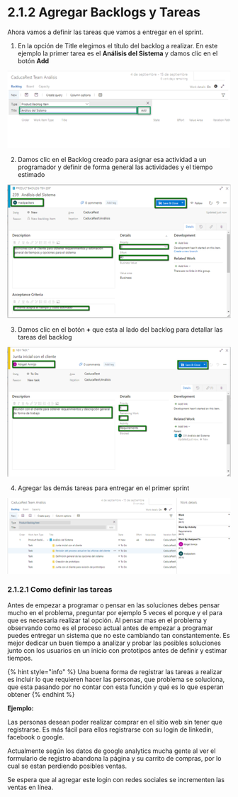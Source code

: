 # 2.1.2 Agregar Backlogs y Tareas

Ahora vamos a definir las tareas que vamos a entregar en el sprint. 

1. En la opción de Title elegimos el título del backlog a realizar. En este ejemplo la primer tarea es el **Análisis del Sistema** y damos clic en el botón **Add**

![Figura 2.1.2.1 Creando el primer backlog](../../.gitbook/assets/backlog1.png)

2. Damos clic en el Backlog creado para asignar esa actividad a un programador y definir de forma general las actividades y el tiempo estimado

![Figura 2.1.2.2 Asignar el backlog y definir los datos generales del backlog ](../../.gitbook/assets/backlog2.png)

3. Damos clic en el botón **+** que esta al lado del backlog para detallar las tareas del backlog

![Figura 2.1.2.3 Definir los datos de la tarea](../../.gitbook/assets/task.png)

4. Agregar las demás tareas para entregar en el primer sprint

![Figura 2.1.2.4 Definir las tareas del backlog](../../.gitbook/assets/tasks.png)

### 2.1.2.1 Como definir las tareas

Antes de empezar a programar o pensar en las soluciones debes pensar mucho en el problema, preguntar por ejemplo 5 veces el porque y el para que es necesaria realizar tal opción. Al pensar mas en el problema y observando como es el proceso actual antes de empezar a programar puedes entregar un sistema que no este cambiando tan constantemente. Es mejor dedicar un buen tiempo a analizar y probar las posibles soluciones junto con los usuarios en un inicio con prototipos antes de definir y estimar tiempos.

{% hint style="info" %}
Una buena forma de registrar las tareas a realizar es incluir lo que requieren hacer las personas, que problema se soluciona, que esta pasando por  no contar con esta función y qué es lo que esperan obtener 
{% endhint %}

**Ejemplo:** 

Las personas desean poder realizar comprar en el sitio web sin tener que registrarse. Es más fácil para ellos registrarse con su login de linkedin, facebook o google.

Actualmente según los datos de google analytics mucha gente al ver el formulario de registro abandona la página y su carrito de compras, por lo cual se estan perdiendo posibles ventas.

 Se espera que al agregar este login con redes sociales se incrementen las ventas en línea.



